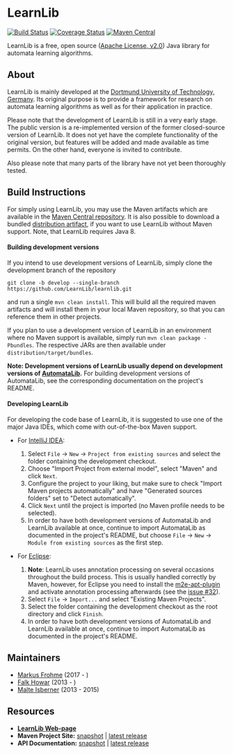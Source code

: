# LearnLib

[![Build Status](https://travis-ci.org/LearnLib/learnlib.svg?branch=develop)](https://travis-ci.org/LearnLib/learnlib)
[![Coverage Status](https://coveralls.io/repos/github/LearnLib/learnlib/badge.svg?branch=develop)](https://coveralls.io/github/LearnLib/learnlib?branch=develop)
[![Maven Central](https://maven-badges.herokuapp.com/maven-central/de.learnlib/learnlib-parent/badge.svg)](https://maven-badges.herokuapp.com/maven-central/de.learnlib/learnlib-parent)

LearnLib is a free, open source ([Apache License, v2.0][1]) Java library for automata learning algorithms.


## About

LearnLib is mainly developed at the [Dortmund University of Technology, Germany][2].
Its original purpose is to provide a framework for research on automata learning algorithms as well as for their application in practice.

Please note that the development of LearnLib is still in a very early stage.
The public version is a re-implemented version of the former closed-source version of LearnLib.
It does not yet have the complete functionality of the original version, but features will be added and made available as time permits.
On the other hand, everyone is invited to contribute.

Also please note that many parts of the library have not yet been thoroughly tested.


## Build Instructions

For simply using LearnLib, you may use the Maven artifacts which are available in the [Maven Central repository][maven-central].
It is also possible to download a bundled [distribution artifact][maven-central-distr], if you want to use LearnLib without Maven support.
Note, that LearnLib requires Java 8.

#### Building development versions

If you intend to use development versions of LearnLib, simply clone the development branch of the repository

```
git clone -b develop --single-branch https://github.com/LearnLib/learnlib.git
```

and run a single `mvn clean install`.
This will build all the required maven artifacts and will install them in your local Maven repository, so that you can reference them in other projects.

If you plan to use a development version of LearnLib in an environment where no Maven support is available, simply run `mvn clean package -Pbundles`.
The respective JARs are then available under `distribution/target/bundles`.

**Note: Development versions of LearnLib usually depend on development versions of [AutomataLib][7].**
For building development versions of AutomataLib, see the corresponding documentation on the project's README.

#### Developing LearnLib

For developing the code base of LearnLib, it is suggested to use one of the major Java IDEs, which come with out-of-the-box Maven support.

* For [IntelliJ IDEA][intellij]:
  1. Select `File` -> `New` -> `Project from existing sources` and select the folder containing the development checkout.
  1. Choose "Import Project from external model", select "Maven" and click `Next`.
  1. Configure the project to your liking, but make sure to check "Import Maven projects automatically" and have "Generated sources folders" set to "Detect automatically".
  1. Click `Next` until the project is imported (no Maven profile needs to be selected).
  1. In order to have both development versions of AutomataLib and LearnLib available at once, continue to import AutomataLib as documented in the project's README, but choose `File` -> `New` -> `Module from existing sources` as the first step.

* For [Eclipse][eclipse]:
  1. **Note**: LearnLib uses annotation processing on several occasions throughout the build process.
  This is usually handled correctly by Maven, however, for Eclipse you need to install the [m2e-apt-plugin](https://marketplace.eclipse.org/content/m2e-apt) and activate annotation processing afterwards (see the [issue #32](https://github.com/LearnLib/learnlib/issues/32)).
  1. Select `File` -> `Import...` and select "Existing Maven Projects".
  1. Select the folder containing the development checkout as the root directory and click `Finish`.
  1. In order to have both development versions of AutomataLib and LearnLib available at once, continue to import AutomataLib as documented in the project's README.


## Maintainers

* [Markus Frohme][6] (2017 - )
* [Falk Howar][5] (2013 - )
* [Malte Isberner][4] (2013 - 2015)


## Resources

* **[LearnLib Web-page][3]**
* **Maven Project Site:** [snapshot](http://learnlib.github.io/learnlib/maven-site/latest-snapshot/) | [latest release](http://learnlib.github.io/learnlib/maven-site/latest-release/)
* **API Documentation:** [snapshot](http://learnlib.github.io/learnlib/maven-site/latest-snapshot/apidocs/) | [latest release](http://learnlib.github.io/learnlib/maven-site/latest-release/apidocs/)

[1]: http://www.apache.org/licenses/LICENSE-2.0
[2]: http://www.cs.tu-dortmund.de
[3]: http://www.learnlib.de
[4]: https://github.com/misberner
[5]: https://github.com/fhowar
[6]: https://github.com/mtf90
[7]: https://github.com/LearnLib/automatalib

[maven-central]: http://search.maven.org/#search%7Cga%7C1%7Cg%3A%22de.learnlib%22
[maven-central-distr]: http://search.maven.org/#search%7Cga%7C1%7Cg%3A%22de.learnlib.distribution%22
[intellij]: https://www.jetbrains.com/idea/
[eclipse]: https://www.eclipse.org/
